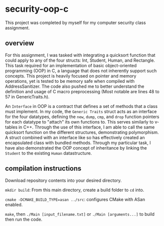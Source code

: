 # security-oop-c
This project was completed by myself for my computer security class assignment.

## overview
For this assignment, I was tasked with integrating a quicksort function that could apply to any of the four structs: Int, Student, Human, and Rectangle.
This task required for an implementation of basic object-oriented programming (OOP) in C, a language that does not inherently support such concepts.
This project is heavily focused on pointer and memory operations, yet is tested to be memory safe when compiled with AddressSanitizer.
The code also pushed me to better understand the definition and usage of C macro preprocessing (Most notable are lines 48 to 57 in GenericTraits.h).

An `Interface` in OOP is a contract that defines a set of methods that a class must implement. In my code, the `Generic Traits` struct acts as an interface for the four datatypes,
defining the `new`, `dump`, `cmp`, and `drop` function pointers for each datatype to "attach" its own functions to. This serves similarly to v-tables in C++.
Through the use of this interface, I am able to call the same quicksort function on the different structures, demonstrating polymorphism.
A struct combined with an interface like so has effectively created an encapsulated class with bundled methods.
Through my particular task, I have also demonstrated the OOP concept of inheritance by linking the `Student` to the existing `Human` datastructure.

## compilation instructions
Download repository contents into your desired directory.

`mkdir build`: From this main directory, create a build folder to `cd` into.

`cmake -DCMAKE_BUILD_TYPE=asan ../src`: configures CMake with ASan enabled.

`make`, then `./Main [input_filename.txt]` or `./Main [arguments...]` to build then run the code.
